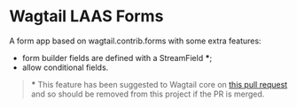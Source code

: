 # Wagtail LAAS Forms

A form app based on wagtail.contrib.forms with some extra features:

- form builder fields are defined with a StreamField __*__;
- allow conditional fields.

> __*__ This feature has been suggested to Wagtail core on [this pull request](https://github.com/wagtail/wagtail/pull/12287) and so should be removed from this project if the PR is merged.
